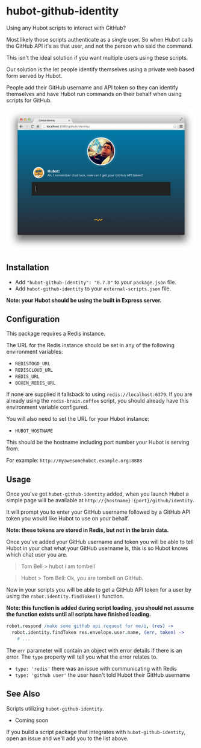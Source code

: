 # hubot-github-identity

Using any Hubot scripts to interact with GitHub?

Most likely those scripts authenticate as a single user. So when Hubot calls the
GitHub API it's as that user, and not the person who said the command.

This isn't the ideal solution if you want multiple users using these scripts.

Our solution is the let people identify themselves using a private web based
form served by Hubot.

People add their GitHub username and API token so they can identify themselves
and have Hubot run commands on their behalf when using scripts for GitHub.

![Registering API Token](docs/screenshot.png)

## Installation

  * Add `"hubot-github-identity": "0.7.0"` to your `package.json` file.
  * Add `hubot-github-identity` to your `external-scripts.json` file.

**Note: your Hubot should be using the built in Express server.**

## Configuration

This package requires a Redis instance.

The URL for the Redis instance should be set in any of the following environment
variables:

  * `REDISTOGO_URL`
  * `REDISCLOUD_URL`
  * `REDIS_URL`
  * `BOXEN_REDIS_URL`

If none are supplied it fallsback to using `redis://localhost:6379`. If you are
already using the `redis-brain.coffee` script, you should already have this
environment variable configured.

You will also need to set the URL for your Hubot instance:

  * `HUBOT_HOSTNAME`

This should be the hostname including port number your Hubot is serving from.

For example: `http://myawesomehubot.example.org:8888`

## Usage

Once you've got `hubot-github-identity` added, when you launch Hubot a simple
page will be available at `http://{hostname}:{port}/github/identity`.

It will prompt you to enter your GitHub username followed by a GitHub API token
you would like Hubot to use on your behalf.

**Note: these tokens are stored in Redis, but not in the brain data.**

Once you've added your GitHub username and token you will be able to tell Hubot
in your chat what your GitHub username is, this is so Hubot knows which chat
user you are.

  > Tom Bell > hubot i am tombell

  > Hubot > Tom Bell: Ok, you are tombell on GitHub.

Now in your scripts you will be able to get a GitHub API token for a user by
using the `robot.identity.findToken()` function.

**Note: this function is added during script loading, you should not assume the
function exists until all scripts have finished loading.**

```coffeescript
robot.respond /make some github api request for me/i, (res) ->
  robot.identity.findToken res.envelope.user.name, (err, token) ->
    # ...
```

The `err` parameter will contain an object with error details if there is an
error. The `type` property will tell you what the error relates to.

  * `type: 'redis'` there was an issue with communicating with Redis
  * `type: 'github user'` the user hasn't told Hubot their GitHub username

## See Also

Scripts utilizing `hubot-github-identity`.

  * Coming soon

If you build a script package that integrates with `hubot-github-identity`,
open an issue and we'll add you to the list above.
